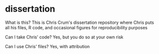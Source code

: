 # dissertation

What is this?
This is Chris Crum's dissertation repository where Chris puts all his files, R code, and occasional figures for reproducibility purposes

Can I take Chris' code?
Yes, but you do so at your own risk 

Can I use Chris' files?
Yes, with attribution 
